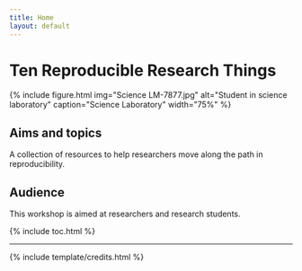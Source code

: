 ```yaml
---
title: Home
layout: default
---
```


# Ten Reproducible Research Things

{% include figure.html img="Science LM-7877.jpg" alt="Student in science laboratory" caption="Science Laboratory" width="75%" %}

## Aims and topics

A collection of resources to help researchers move along the path in reproducibility. 
## Audience

This workshop is aimed at researchers and research students.

{% include toc.html %}

------

{% include template/credits.html %}
